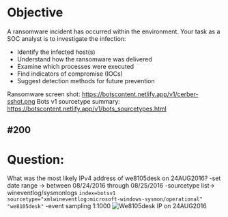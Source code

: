 #  Objective

A ransomware incident has occurred within the environment. Your task as a SOC analyst is to investigate the infection:
- Identify the infected host(s)
- Understand how the ransomware was delivered
- Examine which processes were executed
- Find indicators of compromise (IOCs)
- Suggest detection methods for future prevention

Ransomware screen shot: https://botscontent.netlify.app/v1/cerber-sshot.png
Bots v1 sourcetype summary: https://botscontent.netlify.app/v1/bots_sourcetypes.html

## #200 
# Question:
What was the most likely IPv4 address of we8105desk on 24AUG2016?
-set date range ->  between 08/24/2016 through 08/25/2016
-sourcetype list-> wineventlog/sysmonlogs
`index=botsv1 sourcetype="xmlwineventlog:microsoft-windows-sysmon/operational" "we8105desk"`
-event sampling 1:1000
![We8105desk IP on 24AUG2016]([https://github.com/ClearLotus-git/writeups/blob/main/Splunk/BOTS-v1-2015/Scenario-2-Ransomware/screenshots/Screenshot%202025-05-27%20153321.png](https://github.com/ClearLotus-git/writeups/blob/main/Splunk/BOTS-v1-2015/Scenario-2-Ransomware/screenshots/Screenshot%202025-05-27%20153321.png))

